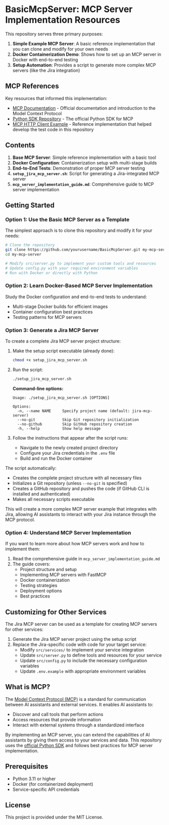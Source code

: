 # BasicMcpServer: MCP Server Implementation Resources

This repository serves three primary purposes:

1. **Simple Example MCP Server**: A basic reference implementation that you can clone and modify for your own needs
2. **Docker Containerization Demo**: Shows how to set up an MCP server in Docker with end-to-end testing
3. **Setup Automation**: Provides a script to generate more complex MCP servers (like the Jira integration)

## MCP References

Key resources that informed this implementation:

- [MCP Documentation](https://modelcontextprotocol.io/introduction) - Official documentation and introduction to the Model Context Protocol
- [Python SDK Repository](https://github.com/modelcontextprotocol/python-sdk) - The official Python SDK for MCP
- [MCP HTTP Client Example](https://github.com/slavashvets/mcp-http-client-example) - Reference implementation that helped develop the test code in this repository

## Contents

1. **Base MCP Server**: Simple reference implementation with a basic tool
2. **Docker Configuration**: Containerization setup with multi-stage builds
3. **End-to-End Tests**: Demonstration of proper MCP server testing
4. **`setup_jira_mcp_server.sh`**: Script for generating a Jira-integrated MCP server
5. **`mcp_server_implementation_guide.md`**: Comprehensive guide to MCP server implementation

## Getting Started

### Option 1: Use the Basic MCP Server as a Template

The simplest approach is to clone this repository and modify it for your needs:

```bash
# Clone the repository
git clone https://github.com/yourusername/BasicMcpServer.git my-mcp-server
cd my-mcp-server

# Modify src/server.py to implement your custom tools and resources
# Update config.py with your required environment variables
# Run with Docker or directly with Python
```

### Option 2: Learn Docker-Based MCP Server Implementation

Study the Docker configuration and end-to-end tests to understand:
- Multi-stage Docker builds for efficient images
- Container configuration best practices
- Testing patterns for MCP servers

### Option 3: Generate a Jira MCP Server

To create a complete Jira MCP server project structure:

1. Make the setup script executable (already done):
   ```bash
   chmod +x setup_jira_mcp_server.sh
   ```

2. Run the script:
   ```bash
   ./setup_jira_mcp_server.sh
   ```

   **Command-line options:**
   ```
   Usage: ./setup_jira_mcp_server.sh [OPTIONS]

   Options:
     -n, --name NAME     Specify project name (default: jira-mcp-server)
     --no-git            Skip Git repository initialization
     --no-github         Skip GitHub repository creation
     -h, --help          Show help message
   ```

3. Follow the instructions that appear after the script runs:
   - Navigate to the newly created project directory
   - Configure your Jira credentials in the `.env` file
   - Build and run the Docker container

The script automatically:
- Creates the complete project structure with all necessary files
- Initializes a Git repository (unless `--no-git` is specified)
- Creates a GitHub repository and pushes the code (if GitHub CLI is installed and authenticated)
- Makes all necessary scripts executable

This will create a more complex MCP server example that integrates with Jira, allowing AI assistants to interact with your Jira instance through the MCP protocol.

### Option 4: Understand MCP Server Implementation

If you want to learn more about how MCP servers work and how to implement them:

1. Read the comprehensive guide in `mcp_server_implementation_guide.md`
2. The guide covers:
   - Project structure and setup
   - Implementing MCP servers with FastMCP
   - Docker containerization
   - Testing strategies
   - Deployment options
   - Best practices

## Customizing for Other Services

The Jira MCP server can be used as a template for creating MCP servers for other services:

1. Generate the Jira MCP server project using the setup script
2. Replace the Jira-specific code with code for your target service:
   - Modify `src/services/` to implement your service integration
   - Update `src/server.py` to define tools and resources for your service
   - Update `src/config.py` to include the necessary configuration variables
   - Update `.env.example` with appropriate environment variables

## What is MCP?

The [Model Context Protocol (MCP)](https://modelcontextprotocol.io/introduction) is a standard for communication between AI assistants and external services. It enables AI assistants to:

- Discover and call tools that perform actions
- Access resources that provide information
- Interact with external systems through a standardized interface

By implementing an MCP server, you can extend the capabilities of AI assistants by giving them access to your services and data. This repository uses the [official Python SDK](https://github.com/modelcontextprotocol/python-sdk) and follows best practices for MCP server implementation.

## Prerequisites

- Python 3.11 or higher
- Docker (for containerized deployment)
- Service-specific API credentials

## License

This project is provided under the MIT License.
